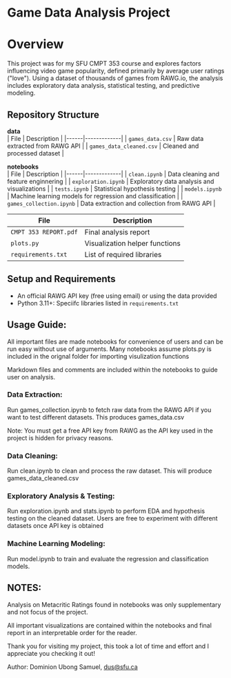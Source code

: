 # Game Data Analysis Project

# Overview
This project was for my SFU CMPT 353 course and explores factors influencing video game popularity, defined primarily by average user ratings ("love"). Using a dataset of thousands of games from RAWG.io, the analysis includes exploratory data analysis, statistical testing, and predictive modeling.

## Repository Structure

**data**\
| File | Description |
|------|-------------|
| `games_data.csv` | Raw data extracted from RAWG API |
| `games_data_cleaned.csv` | Cleaned and processed dataset |

**notebooks**\
| File | Description |
|------|-------------|
| `clean.ipynb` | Data cleaning and feature enginnering |
| `exploration.ipynb` | Exploratory data analysis and visualizations |
| `tests.ipynb` | Statistical hypothesis testing |
| `models.ipynb` | Machine learning models for regression and classification |
| `games_collection.ipynb` | Data extraction and collection from RAWG API |

| File | Description |
|------|-------------|
| `CMPT 353 REPORT.pdf` | Final analysis report |
| `plots.py` | Visualization helper functions |
| `requirements.txt` | List of required libraries |

## Setup and Requirements

* An official RAWG API key (free using email) or using the data provided
* Python 3.11+: Speciifc libraries listed in `requirements.txt`


## Usage Guide:
All important files are made notebooks for convenience of users and can be run easy without use of arguments. Many notebooks assume plots.py is included in the orignal folder for importing visulization functions

Markdown files and comments are included within the notebooks to guide user on analysis.

### **Data Extraction:**

Run games_collection.ipynb to fetch raw data from the RAWG API if you want to test different datasets. This produces games_data.csv

Note: You must get a free API key from RAWG as the API key used in the project is hidden for privacy reasons.

### **Data Cleaning:**

Run clean.ipynb to clean and process the raw dataset. This will produce games_data_cleaned.csv

### **Exploratory Analysis & Testing:**

Run exploration.ipynb and stats.ipynb to perform EDA and hypothesis testing on the cleaned dataset. Users are free to experiment with different datasets once API key is obtained

### **Machine Learning Modeling:**

Run model.ipynb to train and evaluate the regression and classification models.


## NOTES:
Analysis on Metacritic Ratings found in notebooks was only supplementary and not focus of the project.

All important visualizations are contained within the notebooks and final report in an interpretable order for the reader.

Thank you for visiting my project, this took a lot of time and effort and I appreciate you checking it out!

Author: Dominion Ubong Samuel, dus@sfu.ca


